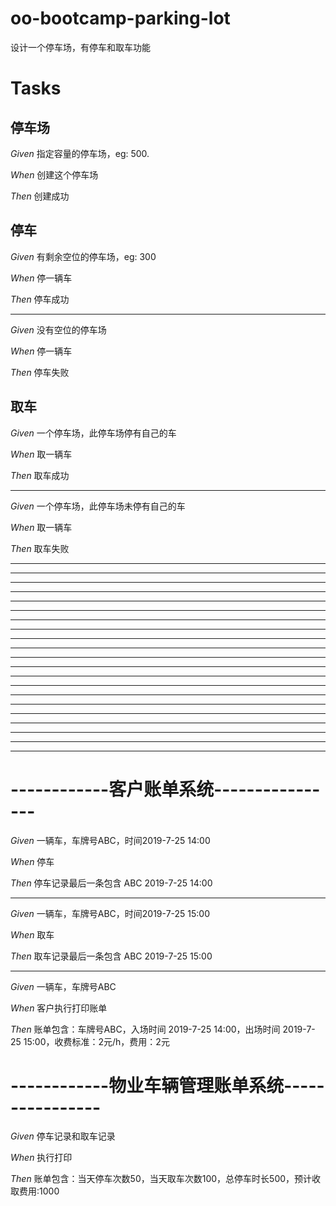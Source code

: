 # oo-bootcamp-parking-lot
设计一个停车场，有停车和取车功能

# Tasks

## 停车场
*Given* 指定容量的停车场，eg: 500.

*When* 创建这个停车场

*Then* 创建成功


## 停车
*Given* 有剩余空位的停车场，eg: 300

*When* 停一辆车

*Then* 停车成功

---

*Given* 没有空位的停车场

*When* 停一辆车

*Then* 停车失败


## 取车
*Given* 一个停车场，此停车场停有自己的车

*When* 取一辆车

*Then* 取车成功

---

*Given* 一个停车场，此停车场未停有自己的车

*When* 取一辆车

*Then* 取车失败

----
----
----
----
----
----
----
----
----
----
----
----
----
----
----
----
----
----
----
----
----

# ------------客户账单系统----------------
*Given* 一辆车，车牌号ABC，时间2019-7-25 14:00

*When* 停车

*Then* 停车记录最后一条包含 ABC 2019-7-25 14:00

---

*Given* 一辆车，车牌号ABC，时间2019-7-25 15:00

*When* 取车

*Then* 取车记录最后一条包含 ABC 2019-7-25 15:00

---

*Given* 一辆车，车牌号ABC

*When* 客户执行打印账单

*Then* 账单包含：车牌号ABC，入场时间 2019-7-25 14:00，出场时间 2019-7-25 15:00，收费标准：2元/h，费用：2元

# ------------物业车辆管理账单系统----------------
*Given* 停车记录和取车记录

*When* 执行打印

*Then* 账单包含：当天停车次数50，当天取车次数100，总停车时长500，预计收取费用:1000

